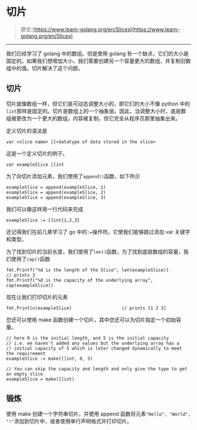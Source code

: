 # 切片

> 原文:[https://www.learn-golang.org/en/Slices](https://www.learn-golang.org/en/Slices)

* * *

我们已经学习了 golang 中的数组。但是使用 golang 有一个缺点，它们的大小是固定的。如果我们想增加大小，我们需要创建另一个容量更大的数组，并复制旧数组中的值。切片解决了这个问题。

## 切片

切片就像数组一样，但它们是可动态调整大小的，即它们的大小不像 python 中的`list`那样是固定的。切片是数组上的一个抽象层。因此，当调整大小时，底层数组被更改为一个更大的数组，内容被复制，但它完全从程序员那里抽象出来。

定义切片的语法是

```
var <slice name> []<datatype of data stored in the slice> 
```

这是一个定义切片的例子。

```
var exampleSlice []int 
```

为了向切片添加元素，我们使用了`append()`函数，如下所示

```
exampleSlice = append(exampleSlice, 1)
exampleSlice = append(exampleSlice, 2)
exampleSlice = append(exampleSlice, 3) 
```

我们可以像这样用一行代码来完成

```
exampleSlice := []int{1,2,3} 
```

还记得我们在前几章学习了 go 中的`:=`操作符。它使我们能够跳过添加 var 关键字和类型。

为了找到切片的当前长度，我们使用了`len()`函数，为了找到底层数组的容量，我们使用了`cap()`函数

```
fmt.Printf("%d is the length of the Slice", len(exampleSlice))              // prints 3
fmt.Printf("%d is the capacity of the underlying array", cap(exampleSlice)) 
```

现在让我们打印切片的元素

```
fmt.Println(exampleSlice)                   // prints [1 2 3] 
```

您还可以使用 make 函数创建一个切片，其中您还可以为切片指定一个初始容量。

```
// here 0 is the initial length, and 5 is the initial capacity 
// i.e. we haven't added any values but the underlying array has a 
// initial capacity of 5 which is later changed dynamically to meet the requirement
exampleSlice := make([]int, 0, 5)

// You can skip the capacity and length and only give the type to get an empty slice
exampleSlice = make([]int) 
```

## 锻炼

使用 make 创建一个字符串切片，并使用 append 函数将元素`"Hello", "World", "!"`添加到切片中，或者使用单行声明格式并打印切片。